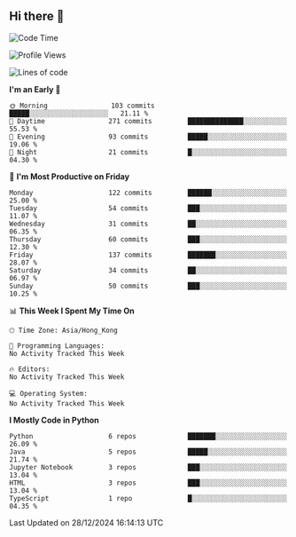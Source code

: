 ## Hi there 👋

<!--
**gessiegulugulu/gessiegulugulu** is a ✨ _special_ ✨ repository because its `README.md` (this file) appears on your GitHub profile.

Here are some ideas to get you started:

- 🔭 I’m currently working on ...
- 🌱 I’m currently learning ...
- 👯 I’m looking to collaborate on ...
- 🤔 I’m looking for help with ...
- 💬 Ask me about ...
- 📫 How to reach me: ...
- 😄 Pronouns: ...
- ⚡ Fun fact: ...
-->

<!--START_SECTION:waka-->
![Code Time](http://img.shields.io/badge/Code%20Time-243%20hrs%2018%20mins-blue)

![Profile Views](http://img.shields.io/badge/Profile%20Views-4-blue)

![Lines of code](https://img.shields.io/badge/From%20Hello%20World%20I%27ve%20Written-3.3%20million%20lines%20of%20code-blue)

**I'm an Early 🐤** 

```text
🌞 Morning                103 commits         █████░░░░░░░░░░░░░░░░░░░░   21.11 % 
🌆 Daytime                271 commits         ██████████████░░░░░░░░░░░   55.53 % 
🌃 Evening                93 commits          █████░░░░░░░░░░░░░░░░░░░░   19.06 % 
🌙 Night                  21 commits          █░░░░░░░░░░░░░░░░░░░░░░░░   04.30 % 
```
📅 **I'm Most Productive on Friday** 

```text
Monday                   122 commits         ██████░░░░░░░░░░░░░░░░░░░   25.00 % 
Tuesday                  54 commits          ███░░░░░░░░░░░░░░░░░░░░░░   11.07 % 
Wednesday                31 commits          ██░░░░░░░░░░░░░░░░░░░░░░░   06.35 % 
Thursday                 60 commits          ███░░░░░░░░░░░░░░░░░░░░░░   12.30 % 
Friday                   137 commits         ███████░░░░░░░░░░░░░░░░░░   28.07 % 
Saturday                 34 commits          ██░░░░░░░░░░░░░░░░░░░░░░░   06.97 % 
Sunday                   50 commits          ███░░░░░░░░░░░░░░░░░░░░░░   10.25 % 
```


📊 **This Week I Spent My Time On** 

```text
🕑︎ Time Zone: Asia/Hong_Kong

💬 Programming Languages: 
No Activity Tracked This Week

🔥 Editors: 
No Activity Tracked This Week

💻 Operating System: 
No Activity Tracked This Week
```

**I Mostly Code in Python** 

```text
Python                   6 repos             ███████░░░░░░░░░░░░░░░░░░   26.09 % 
Java                     5 repos             █████░░░░░░░░░░░░░░░░░░░░   21.74 % 
Jupyter Notebook         3 repos             ███░░░░░░░░░░░░░░░░░░░░░░   13.04 % 
HTML                     3 repos             ███░░░░░░░░░░░░░░░░░░░░░░   13.04 % 
TypeScript               1 repo              █░░░░░░░░░░░░░░░░░░░░░░░░   04.35 % 
```




 Last Updated on 28/12/2024 16:14:13 UTC
<!--END_SECTION:waka-->
